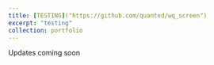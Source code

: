 ```yaml
---
title: [TESTING]("https://github.com/quanted/wq_screen")
excerpt: "testing"
collection: portfolio
---
```


Updates coming soon
